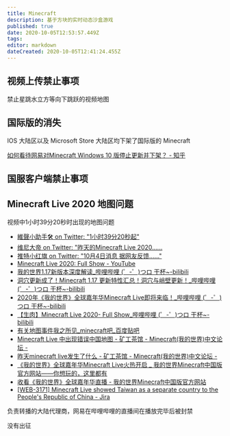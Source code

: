 ```yaml
---
title: Minecraft
description: 基于方块的实时动态沙盒游戏
published: true
date: 2020-10-05T12:53:57.449Z
tags: 
editor: markdown
dateCreated: 2020-10-05T12:41:24.455Z
---
```


视频上传禁止事项
----------------

禁止星跳水立方等向下跳跃的视频地图

国际版的消失
------------

IOS 大陆区以及 Microsoft Store 大陆区均下架了国际版的 Minecraft

[如何看待网易对Minecraft Windows 10 版停止更新并下架？ - 知乎](https://web.archive.org/web/20201004155309/https://www.zhihu.com/question/64111647)

国服客户端禁止事项
------------------

Minecraft Live 2020 地图问题
----------------------------

视频中1小时39分20秒时出现的地图问题

+ [維聲小助手🛠 on Twitter: "1小时39分20秒起"](https://archive.is/v5Jt8 "https://twitter.com/Vop19530615/status/1312637242473549824")
+ [维尼大帝 on Twitter: "昨天的Minecraft Live 2020......](https://archive.is/3dZMn "https://twitter.com/realEmperorPooh/status/1312640474033786880")
+ [推特小红旗 on Twitter: "10月4日消息 据网友反馈......"](https://archive.is/hkd3H "https://twitter.com/Xhnsoc__Redflag/status/1312658532055937026")
+ [Minecraft Live 2020: Full Show - YouTube](https://archive.is/5jjNL "https://www.youtube.com/watch?v=DWZIfsaIgtE")
+ [我的世界1.17新版本深度解读_哔哩哔哩 (゜-゜)つロ 干杯~-bilibili](https://archive.is/BXpKg "https://www.bilibili.com/video/av414772657")
+ [洞穴更新成了！Minecraft 1.17 更新特性汇总！洞穴与峭壁更新！_哔哩哔哩 (゜-゜)つロ 干杯~-bilibili](https://archive.is/oJkSw "https://www.bilibili.com/video/BV1Fv411k7Zg")
+ [2020年《我的世界》全球嘉年华Minecraft Live即将来临！_哔哩哔哩 (゜-゜)つロ 干杯~-bilibili](https://archive.is/JyLTt "https://www.bilibili.com/video/av712221197")
+ [【生肉】Minecraft Live 2020- Full Show_哔哩哔哩 (゜-゜)つロ 干杯~-bilibili](https://archive.is/S4vHD "https://www.bilibili.com/video/av842365730")
+ [有关地图事件我之所见_minecraft吧_百度贴吧](https://archive.is/TOrDY "https://tieba.baidu.com/p/6997026671")
+ [Minecraft Live 中出现错误中国地图 - 矿工茶馆 - Minecraft(我的世界)中文论坛 -](https://archive.is/UVmqo "https://www.mcbbs.net/thread-1124398-1-1.html")
+ [昨天minecraft live发生了什么 - 矿工茶馆 - Minecraft(我的世界)中文论坛 -](https://web.archive.org/web/20201005124410/https://www.mcbbs.net/thread-1124427-1-1.html)
+ [《我的世界》全球嘉年华Minecraft Live火热开启 _ 我的世界Minecraft中国版官方网站——你想玩的，这里都有](https://web.archive.org/web/20201005124905/https://mc.163.com/news/20200929/29175_907631.html)
+ [收看《我的世界》全球嘉年华直播 - 我的世界Minecraft中国版官方网站](https://web.archive.org/web/20201005124823/https://mc.163.com/2020/minecon/)
+ [[WEB-3171] Minecraft Live showed Taiwan as a separate country to the People's Republic of China - Jira](https://web.archive.org/web/20201005125308/https://bugs.mojang.com/browse/WEB-3171)

负责转播的大陆代理商，网易在哔哩哔哩的直播间在播放完毕后被封禁

没有出征